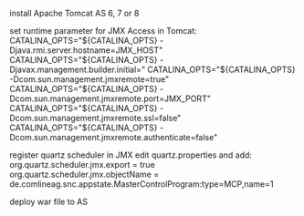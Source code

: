install Apache Tomcat AS 6, 7 or 8

set runtime parameter for JMX Access in Tomcat:
CATALINA_OPTS="${CATALINA_OPTS} -Djava.rmi.server.hostname=JMX_HOST" CATALINA_OPTS="${CATALINA_OPTS} -Djavax.management.builder.initial=" CATALINA_OPTS="${CATALINA_OPTS} -Dcom.sun.management.jmxremote=true" CATALINA_OPTS="${CATALINA_OPTS} -Dcom.sun.management.jmxremote.port=JMX_PORT" CATALINA_OPTS="${CATALINA_OPTS} -Dcom.sun.management.jmxremote.ssl=false" CATALINA_OPTS="${CATALINA_OPTS} -Dcom.sun.management.jmxremote.authenticate=false"

register quartz scheduler in JMX
edit quartz.properties and add:
org.quartz.scheduler.jmx.export = true
org.quartz.scheduler.jmx.objectName = de.comlineag.snc.appstate.MasterControlProgram:type=MCP,name=1

deploy war file to AS
